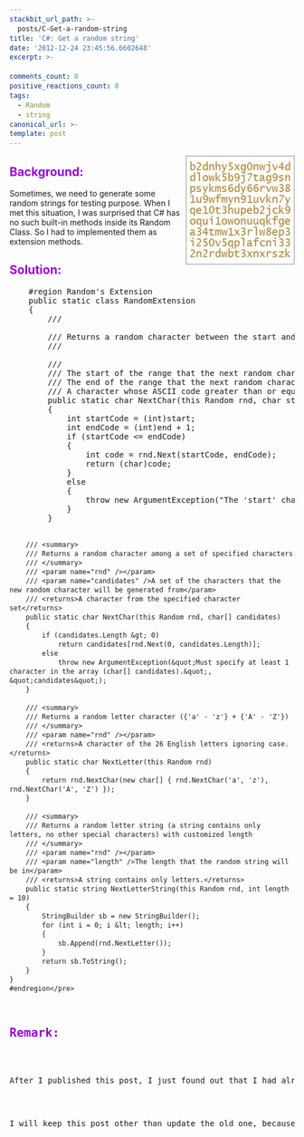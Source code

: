 ```yaml
---
stackbit_url_path: >-
  posts/C-Get-a-random-string
title: 'C#: Get a random string'
date: '2012-12-24 23:45:56.6602648'
excerpt: >-
  
comments_count: 0
positive_reactions_count: 0
tags: 
  - Random
  - string
canonical_url: >-
template: post
---
```

<p><a href="https://raw.githubusercontent.com/Jeff-Tian/blogengine.net/master/Source/BlogEngine/BlogEngine.NET/App_Data/files/image_611.png"><img style="background-image: none; border-right-width: 0px; padding-left: 0px; padding-right: 0px; display: inline; float: right; border-top-width: 0px; border-bottom-width: 0px; margin-left: 0px; border-left-width: 0px; margin-right: 0px; padding-top: 0px" title="Random String methods for C#" border="0" alt="Random String methods for C#" align="right" src="https://raw.githubusercontent.com/Jeff-Tian/blogengine.net/master/Source/BlogEngine/BlogEngine.NET/App_Data/files/image_thumb_300.png" width="192" height="192" /></a></p>  <h2><font color="#9b00d3">Background:</font></h2>  <p>Sometimes, we need to generate some random strings for testing purpose. When I met this situation, I was surprised that C# has no such built-in methods inside its Random Class. So I had to implemented them as extension methods.</p>  <h2><font color="#9b00d3">Solution:</font></h2>  <pre class="brush: csharp">    #region Random's Extension
    public static class RandomExtension
    {
        /// <summary>
        /// Returns a random character between the start and end characters specified
        /// </summary>
        /// <param name="rnd" /></param>
        /// <param name="start" />The start of the range that the next random character will be generated from</param>
        /// <param name="end" />The end of the range that the next random character will be generated from</param>
        /// <returns>A character whose ASCII code greater than or equal to the start's and less than or equal to the end's</returns>
        public static char NextChar(this Random rnd, char start = 'a', char end = 'z')
        {
            int startCode = (int)start;
            int endCode = (int)end + 1;
            if (startCode &lt;= endCode)
            {
                int code = rnd.Next(startCode, endCode);
                return (char)code;
            }
            else
            {
                throw new ArgumentException(&quot;The 'start' character can NOT be greater than the 'end' charcater&quot;, &quot;start&quot;);
            }
        }

        /// <summary>
        /// Returns a random character among a set of specified characters
        /// </summary>
        /// <param name="rnd" /></param>
        /// <param name="candidates" />A set of the characters that the new random character will be generated from</param>
        /// <returns>A character from the specified character set</returns>
        public static char NextChar(this Random rnd, char[] candidates)
        {
            if (candidates.Length &gt; 0)
                return candidates[rnd.Next(0, candidates.Length)];
            else
                throw new ArgumentException(&quot;Must specify at least 1 character in the array (char[] candidates).&quot;, &quot;candidates&quot;);
        }

        /// <summary>
        /// Returns a random letter character ({'a' - 'z'} + {'A' - 'Z'})
        /// </summary>
        /// <param name="rnd" /></param>
        /// <returns>A character of the 26 English letters ignoring case.</returns>
        public static char NextLetter(this Random rnd)
        {
            return rnd.NextChar(new char[] { rnd.NextChar('a', 'z'), rnd.NextChar('A', 'Z') });
        }

        /// <summary>
        /// Returns a random letter string (a string contains only letters, no other special characters) with customized length
        /// </summary>
        /// <param name="rnd" /></param>
        /// <param name="length" />The length that the random string will be in</param>
        /// <returns>A string contains only letters.</returns>
        public static string NextLetterString(this Random rnd, int length = 10)
        {
            StringBuilder sb = new StringBuilder();
            for (int i = 0; i &lt; length; i++)
            {
                sb.Append(rnd.NextLetter());
            }
            return sb.ToString();
        }
    }
    #endregion</pre>

<h2><font color="#9b00d3">Remark:</font></h2>

<p>After I published this post, I just found out that I had already posted this one half a year ago which I totally forgot, and I was amazed by their similarities. The words I used in these 2 posts are almost the same! That indicates I hadn't changed a lot in recent half year. :)</p>

<p>I will keep this post other than update the old one, because I think the similarity is very interesting.</p>